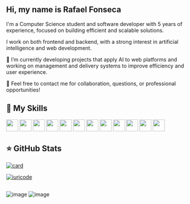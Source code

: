 ## Hi, my name is Rafael Fonseca
I'm a Computer Science student and software developer with 5 years of experience, focused on building efficient and scalable solutions.

I work on both frontend and backend, with a strong interest in artificial intelligence and web development.

🔭 I’m currently developing projects that apply AI to web platforms and working on management and delivery systems to improve efficiency and user experience.

💬 Feel free to contact me for collaboration, questions, or professional opportunities!



## 🚀 My Skills


<img height="32" src="https://cdn.jsdelivr.net/gh/devicons/devicon@latest/icons/javascript/javascript-original.svg" /> <img height="32" src="https://cdn.jsdelivr.net/gh/devicons/devicon@latest/icons/java/java-original-wordmark.svg" /> <img height="32" src="https://cdn.jsdelivr.net/gh/devicons/devicon@latest/icons/typescript/typescript-original.svg" /> <img height="32" src="https://cdn.jsdelivr.net/gh/devicons/devicon@latest/icons/nodejs/nodejs-original.svg" /> <img height="32" src="https://cdn.jsdelivr.net/gh/devicons/devicon@latest/icons/html5/html5-original.svg" /> <img  height= "32" src="https://cdn.jsdelivr.net/gh/devicons/devicon@latest/icons/css3/css3-original.svg" /> <img  height= "32" src="https://cdn.jsdelivr.net/gh/devicons/devicon@latest/icons/tailwindcss/tailwindcss-original-wordmark.svg" /> <img  height= "32" src="https://cdn.jsdelivr.net/gh/devicons/devicon@latest/icons/react/react-original.svg" /> <img  height= "32" src="https://cdn.jsdelivr.net/gh/devicons/devicon@latest/icons/postgresql/postgresql-original.svg" /> <img  height= "32" src="https://cdn.jsdelivr.net/gh/devicons/devicon@latest/icons/mongodb/mongodb-original.svg" /> <img  height= "32" src="https://cdn.jsdelivr.net/gh/devicons/devicon@latest/icons/python/python-original.svg" /> <img height= "32" src="https://cdn.jsdelivr.net/gh/devicons/devicon@latest/icons/vite/vite-original.svg" />
          
      



## ⭐ GitHub Stats

[![card](https://github-readme-stats.vercel.app/api?username=devrafa2007&theme=tokyonight&show_icons=true)](https://github.com/anuraghazra/github-readme-stats)

[![iuricode](https://github-readme-stats.vercel.app/api/top-langs/?username=devrafa2007&hide=html&layout=compact&theme=tokyonight)](https://github.com/anuraghazra/github-readme-stats)

##

![image](https://img.shields.io/badge/LinkedIn-0077B5?style=for-the-badge&logo=linkedin&logoColor=white)
![image](https://img.shields.io/badge/Gmail-D14836?style=for-the-badge&logo=gmail&logoColor=white)
